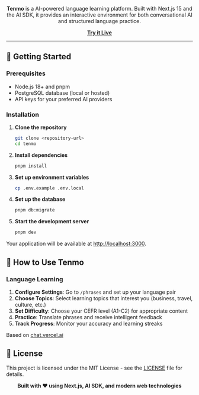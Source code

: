 <p align="center">
  <strong>Tenmo</strong> is a AI-powered language learning platform. Built with Next.js 15 and the AI SDK, it provides an interactive environment for both conversational AI and structured language practice.
</p>

<p align="center">
  <strong><a href="https://tenmo.vercel.app/" target="_blank">Try it Live</a></strong>
</p>

---

## 🚀 Getting Started

### Prerequisites

- Node.js 18+ and pnpm
- PostgreSQL database (local or hosted)
- API keys for your preferred AI providers

### Installation

1. **Clone the repository**
   ```bash
   git clone <repository-url>
   cd tenmo
   ```

2. **Install dependencies**
   ```bash
   pnpm install
   ```

3. **Set up environment variables**
   ```bash
   cp .env.example .env.local
   ```

4. **Set up the database**
   ```bash
   pnpm db:migrate
   ```

5. **Start the development server**
   ```bash
   pnpm dev
   ```

Your application will be available at [http://localhost:3000](http://localhost:3000).

## 📖 How to Use Tenmo

### Language Learning
1. **Configure Settings**: Go to `/phrases` and set up your language pair
2. **Choose Topics**: Select learning topics that interest you (business, travel, culture, etc.)
3. **Set Difficulty**: Choose your CEFR level (A1-C2) for appropriate content
4. **Practice**: Translate phrases and receive intelligent feedback
5. **Track Progress**: Monitor your accuracy and learning streaks

Based on <a href="https://chat.vercel.ai/" target="_blank">chat.vercel.ai<a/>

## 📄 License

This project is licensed under the MIT License - see the [LICENSE](LICENSE) file for details.

<p align="center">
  <strong>Built with ❤️ using Next.js, AI SDK, and modern web technologies</strong>
</p>
